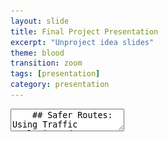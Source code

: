 ```yaml
---
layout: slide
title: Final Project Presentation
excerpt: "Unproject idea slides"
theme: blood
transition: zoom
tags: [presentation]
category: presentation
---
```

<section data-markdown>
  <textarea data-template>
    ## Safer Routes: Using Traffic Analysis and a Next-Gen Wayfinding App to Improve Road Safety and Comfortable Navigation
    
    ---
    ## Scope
    The project's main focus is to analyze traffic data to identify areas with high accident rates and suggest possible interventions to improve safety, as well as to develop a new generational wayfinding app for comfortable routes. The app will allow users to input their preferences for routes, such as avoiding busy roads, and give alternate routes to the people.

    ---
    ## Data
    The project will utilize traffic data, including accident reports, traffic volume, and road condition data. The data will be sourced from public records, government agencies, and private organizations. The data will be collected through a combination of automated sensors, manual reports, and crowdsourced data. The data will be digitized and organized in a database for analysis. Ethical issues with the data may include ensuring the privacy of individuals and protecting sensitive information.
    ---
    ## Techniques
    The project will employ a variety of techniques, including data-mining, statistical analysis, and machine learning algorithms. Data visualization techniques will also be used to communicate the results to different audiences. The app will utilize natural language processing, mapping, and route optimization algorithms.
    
    ---
    ## Aims
    The main objectives of the project are to identify areas with high accident rates and suggest interventions to improve safety, as well as to develop a new generational wayfinding app that provides comfortable routes for users. The project aims to improve road safety, reduce traffic congestion, and increase the comfort and convenience of driving for users. Hypotheses include that the app will improve user satisfaction and reduce accident rates in areas with high traffic density.

    ---
    ## Values and Ethics
    The project values the safety of individuals and ethical practices in data collection and analysis. The project will adhere to ethical guidelines for data collection and ensure the privacy of individuals.
    <img src="/images/img1.jpeg" style="width:80%; height:50%; margin-left:10%;" />
    
    ---
    ## Resources
    The project requires access to traffic data, including accident reports, traffic volume, and road condition data, as well as funding for data collection and analysis. The project will utilize tools such as statistical software, data visualization tools, mapping software, and machine learning algorithms. The project team will include data scientists, traffic engineers, and software developers.
    
    ---
    ## Workplan
    The project will be conducted in several phases, including data collection, analysis, and development of the wayfinding app. The project will also involve testing and evaluation of the app, as well as dissemination to potential users and stakeholders. The work plan will include timelines, milestones, and budgets for each phase.
    
    ---
    ## Phase 1: Data Collection
    1. Identify sources of traffic data, including accident reports, traffic volume, and road condition data
2. Obtain necessary permissions and agreements to access the data
3. Digitize the data and organize it in a database for analysis

    ---
    ## Phase 2: Data Analysis
    1. Analyze the traffic data to identify areas with high accident rates and factors contributing to accidents
2. Conduct statistical analyses to determine correlations and patterns in the data
3. Utilize machine learning algorithms to predict accident rates and identify potential interventions for improvement

    ---
    ## Phase 3: App Development
    1. Develop the wayfinding app with input from traffic engineers, data scientists, and software developers
2. Incorporate user preferences for routes, such as avoiding busy roads, and alternate routes
3. Utilize natural language processing and mapping software to optimize routes and provide user-friendly directions

    ---
    ## Phase 4: Testing and Evaluation
    1. Test the app in simulated and real-world scenarios to identify bugs and potential issues
2. Collect user feedback and evaluate the effectiveness of the app in providing comfortable routes and improving safety
3. Modify the app based on feedback and evaluation

    ---
    ## Phase 5: Dissemination and Participation
    1. Disseminate the app to potential users and stakeholders, including local government agencies, transportation authorities, and the general public
2. Utilize participatory architecture and crowdsourcing to collect additional data and improve the app's functionality
3. Continuously monitor and update the app based on new data and user feedback   
    
  </textarea>
</section>
